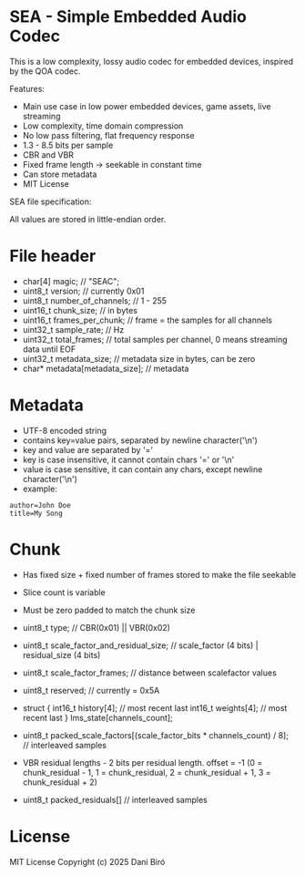 # SEA - Simple Embedded Audio Codec

This is a low complexity, lossy audio codec for embedded devices, inspired by the QOA codec.

Features:

- Main use case in low power embedded devices, game assets, live streaming
- Low complexity, time domain compression
- No low pass filtering, flat frequency response
- 1.3 - 8.5 bits per sample
- CBR and VBR
- Fixed frame length -> seekable in constant time
- Can store metadata
- MIT License

SEA file specification:

All values are stored in little-endian order.

# File header

- char[4] magic; // "SEAC";
- uint8_t version; // currently 0x01
- uint8_t number_of_channels; // 1 - 255
- uint16_t chunk_size; // in bytes
- uint16_t frames_per_chunk; // frame = the samples for all channels
- uint32_t sample_rate; // Hz
- uint32_t total_frames; // total samples per channel, 0 means streaming data until EOF
- uint32_t metadata_size; // metadata size in bytes, can be zero
- char\* metadata[metadata_size]; // metadata

# Metadata

- UTF-8 encoded string
- contains key=value pairs, separated by newline character('\n')
- key and value are separated by '='
- key is case insensitive, it cannot contain chars '=' or '\n'
- value is case sensitive, it can contain any chars, except newline character('\n')
- example:

```
author=John Doe
title=My Song
```

# Chunk

- Has fixed size + fixed number of frames stored to make the file seekable
- Slice count is variable
- Must be zero padded to match the chunk size

- uint8_t type; // CBR(0x01) || VBR(0x02)
- uint8_t scale_factor_and_residual_size; // scale_factor (4 bits) | residual_size (4 bits)
- uint8_t scale_factor_frames; // distance between scalefactor values
- uint8_t reserved; // currently = 0x5A

- struct {
  int16_t history[4]; // most recent last
  int16_t weights[4]; // most recent last
  } lms_state[channels_count];

- uint8_t packed_scale_factors[(scale_factor_bits * channels_count) / 8]; // interleaved samples

- VBR residual lengths - 2 bits per residual length. offset = -1 (0 = chunk_residual - 1, 1 = chunk_residual, 2 = chunk_residual + 1, 3 = chunk_residual + 2)

- uint8_t packed_residuals[] // interleaved samples

# License

MIT License
Copyright (c) 2025 Dani Biró

